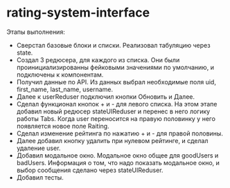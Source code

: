 # rating-system-interface

Этапы выполнения:

- Сверстал базовые блоки и списки. Реализовал табуляцию через state.
- Создал 3 редюсера, для каждого из списка. Они были проинициализированны
  фейковыми значениями по умолчанию, и подключены к компонентам.
- Получил данные по API. Из данных выбрал необходимые поля uid, first_name, last_name, username.
- Далее к userReduser подключил кнопки Обновить и Далее.
- Сделал функционал кнопок + и - для левого списка. На этом этапе добавил новый редюсер stateUIReduser
  и перенес в него логику работы Tabs. Когда user переносится на правую половинку
  у него появляется новое поле Raiting.
- Сделал изменение рейтинга по нажатию + и - для правой половины.
- Далее добавил кнопку удалить при нулевом рейтинге, и сделал удаление user.
- Добавил модальное окно. Модальное окно общее для goodUsers и badUsers. Информация о том, что надо
  показать модальное окно, и выбор сообщения сделано через stateUIReduser.
- Добавил тесты.
